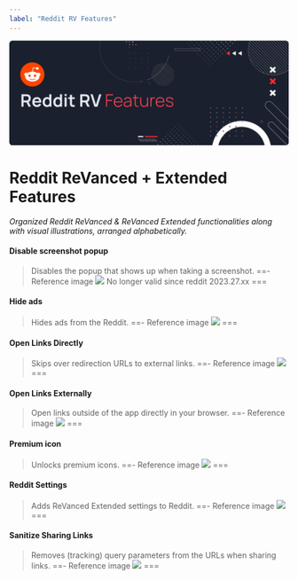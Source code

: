 ```yaml
---
label: "Reddit RV Features"
---
```


![](/assets/cover/reddit-rv-cover.png)

# Reddit ReVanced + Extended Features
<i>Organized Reddit ReVanced & ReVanced Extended functionalities along with visual illustrations, arranged alphabetically.</i>

#### Disable screenshot popup

>Disables the popup that shows up when taking a screenshot.
==- Reference image
![](https://raw.githubusercontent.com/kazimmt/RVX-Features/website/assets/reddit/Disable-screenshot-popup.jpg)
>No longer valid since reddit 2023.27.xx
===

#### Hide ads
>Hides ads from the Reddit.
==- Reference image
![](https://raw.githubusercontent.com/kazimmt/RVX-Features/website/assets/reddit/Hide-ads.jpg)
===

#### Open Links Directly
>Skips over redirection URLs to external links.
==- Reference image
![](https://raw.githubusercontent.com/kazimmt/RVX-Features/website/assets/reddit/Open-Links-Directly.jpg)
===

#### Open Links Externally
>Open links outside of the app directly in your browser.
==- Reference image
![](https://raw.githubusercontent.com/kazimmt/RVX-Features/website/assets/reddit/Open-Links-Externally.jpg)
===

#### Premium icon
>Unlocks premium icons.
==- Reference image
![](https://raw.githubusercontent.com/kazimmt/RVX-Features/website/assets/reddit/Premium-icon.jpg)
===

#### Reddit Settings
>Adds ReVanced Extended settings to Reddit.
==- Reference image
![](https://raw.githubusercontent.com/kazimmt/RVX-Features/website/assets/reddit/Reddit-Settings.jpg)
===

#### Sanitize Sharing Links
>Removes (tracking) query parameters from the URLs when sharing links.
==- Reference image
![](https://raw.githubusercontent.com/kazimmt/RVX-Features/website/assets/reddit/Sanitize-Sharing-Links.jpg)
===
